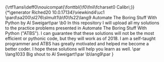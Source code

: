 {\rtf1\ansi\deff0\nouicompat{\fonttbl{\f0\fnil\fcharset0 Calibri;}}
{\*\generator Riched20 10.0.17134}\viewkind4\uc1 
\pard\sa200\sl276\slmult1\b\f0\fs22\lang9 Automate The Boring Stuff With Python by Al Sweigart\par
\b0 In this repository I will upload all my solutions to the practice problems presented in Automate The Boring Stuff With Python ("ATBS"). I can guarantee that these solutions will not be the most efficient or pythonic code, but they will work as of 2018. I am a self-taught programmer and ATBS has greatly motivated and helped me become a better coder. I hope these solutions will help you learn as well. \par
\lang1033 Big shout to Al Sweigart!\par
\b\lang9\par
}
 